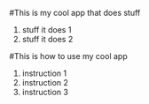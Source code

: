 #This is my cool app that does stuff

1) stuff it does 1
1) stuff it does 2

#This is how to use my cool app

1) instruction 1
1) instruction 2
1) instruction 3